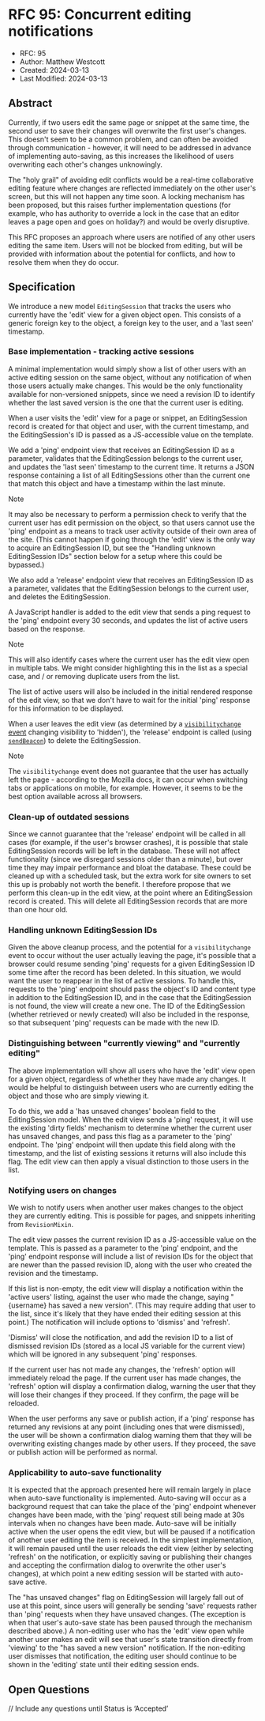 # RFC 95: Concurrent editing notifications

* RFC: 95
* Author: Matthew Westcott
* Created: 2024-03-13
* Last Modified: 2024-03-13

## Abstract

Currently, if two users edit the same page or snippet at the same time, the second user to save their changes will overwrite the first user's changes. This doesn't seem to be a common problem, and can often be avoided through communication - however, it will need to be addressed in advance of implementing auto-saving, as this increases the likelihood of users overwriting each other's changes unknowingly.

The "holy grail" of avoiding edit conflicts would be a real-time collaborative editing feature where changes are reflected immediately on the other user's screen, but this will not happen any time soon. A locking mechanism has been proposed, but this raises further implementation questions (for example, who has authority to override a lock in the case that an editor leaves a page open and goes on holiday?) and would be overly disruptive.

This RFC proposes an approach where users are notified of any other users editing the same item. Users will not be blocked from editing, but will be provided with information about the potential for conflicts, and how to resolve them when they do occur.

## Specification

We introduce a new model `EditingSession` that tracks the users who currently have the 'edit' view for a given object open. This consists of a generic foreign key to the object, a foreign key to the user, and a 'last seen' timestamp.

### Base implementation - tracking active sessions

A minimal implementation would simply show a list of other users with an active editing session on the same object, without any notification of when those users actually make changes. This would be the only functionality available for non-versioned snippets, since we need a revision ID to identify whether the last saved version is the one that the current user is editing.

When a user visits the 'edit' view for a page or snippet, an EditingSession record is created for that object and user, with the current timestamp, and the EditingSession's ID is passed as a JS-accessible value on the template.

We add a 'ping' endpoint view that receives an EditingSession ID as a parameter, validates that the EditingSession belongs to the current user, and updates the 'last seen' timestamp to the current time. It returns a JSON response containing a list of all EditingSessions other than the current one that match this object and have a timestamp within the last minute.

> [!NOTE]
> It may also be necessary to perform a permission check to verify that the current user has edit permission on the object, so that users cannot use the 'ping' endpoint as a means to track user activity outside of their own area of the site. (This cannot happen if going through the 'edit' view is the only way to acquire an EditingSession ID, but see the "Handling unknown EditingSession IDs" section below for a setup where this could be bypassed.)

We also add a 'release' endpoint view that receives an EditingSession ID as a parameter, validates that the EditingSession belongs to the current user, and deletes the EditingSession.

A JavaScript handler is added to the edit view that sends a ping request to the 'ping' endpoint every 30 seconds, and updates the list of active users based on the response.

> [!NOTE]
> This will also identify cases where the current user has the edit view open in multiple tabs. We might consider highlighting this in the list as a special case, and / or removing duplicate users from the list.

The list of active users will also be included in the initial rendered response of the edit view, so that we don't have to wait for the initial 'ping' response for this information to be displayed.

When a user leaves the edit view (as determined by a [`visibilitychange` event](https://developer.mozilla.org/en-US/docs/Web/API/Document/visibilitychange_event) changing visibility to 'hidden'), the 'release' endpoint is called (using [`sendBeacon`](https://developer.mozilla.org/en-US/docs/Web/API/Navigator/sendBeacon)) to delete the EditingSession.

> [!NOTE]
> The `visibilitychange` event does not guarantee that the user has actually left the page - according to the Mozilla docs, it can occur when switching tabs or applications on mobile, for example. However, it seems to be the best option available across all browsers.

### Clean-up of outdated sessions

Since we cannot guarantee that the 'release' endpoint will be called in all cases (for example, if the user's browser crashes), it is possible that stale EditingSession records will be left in the database. These will not affect functionality (since we disregard sessions older than a minute), but over time they may impair performance and bloat the database. These could be cleaned up with a scheduled task, but the extra work for site owners to set this up is probably not worth the benefit. I therefore propose that we perform this clean-up in the edit view, at the point where an EditingSession record is created. This will delete all EditingSession records that are more than one hour old.

### Handling unknown EditingSession IDs

Given the above cleanup process, and the potential for a `visibilitychange` event to occur without the user actually leaving the page, it's possible that a browser could resume sending 'ping' requests for a given EditingSession ID some time after the record has been deleted. In this situation, we would want the user to reappear in the list of active sessions. To handle this, requests to the 'ping' endpoint should pass the object's ID and content type in addition to the EditingSession ID, and in the case that the EditingSession is not found, the view will create a new one. The ID of the EditingSession (whether retrieved or newly created) will also be included in the response, so that subsequent 'ping' requests can be made with the new ID.

### Distinguishing between "currently viewing" and "currently editing"

The above implementation will show all users who have the 'edit' view open for a given object, regardless of whether they have made any changes. It would be helpful to distinguish between users who are currently editing the object and those who are simply viewing it.

To do this, we add a 'has unsaved changes' boolean field to the EditingSession model. When the edit view sends a 'ping' request, it will use the existing 'dirty fields' mechanism to determine whether the current user has unsaved changes, and pass this flag as a parameter to the 'ping' endpoint. The 'ping' endpoint will then update this field along with the timestamp, and the list of existing sessions it returns will also include this flag. The edit view can then apply a visual distinction to those users in the list.

### Notifying users on changes

We wish to notify users when another user makes changes to the object they are currently editing. This is possible for pages, and snippets inheriting from `RevisionMixin`.

The edit view passes the current revision ID as a JS-accessible value on the template. This is passed as a parameter to the 'ping' endpoint, and the 'ping' endpoint response will include a list of revision IDs for the object that are newer than the passed revision ID, along with the user who created the revision and the timestamp.

If this list is non-empty, the edit view will display a notification within the 'active users' listing, against the user who made the change, saying "{username} has saved a new version". (This may require adding that user to the list, since it's likely that they have ended their editing session at this point.) The notification will include options to 'dismiss' and 'refresh'.

'Dismiss' will close the notification, and add the revision ID to a list of dismissed revision IDs (stored as a local JS variable for the current view) which will be ignored in any subsequent 'ping' responses.

If the current user has not made any changes, the 'refresh' option will immediately reload the page. If the current user has made changes, the 'refresh' option will display a confirmation dialog, warning the user that they will lose their changes if they proceed. If they confirm, the page will be reloaded.

When the user performs any save or publish action, if a 'ping' response has returned any revisions at any point (including ones that were dismissed), the user will be shown a confirmation dialog warning them that they will be overwriting existing changes made by other users. If they proceed, the save or publish action will be performed as normal.

### Applicability to auto-save functionality

It is expected that the approach presented here will remain largely in place when auto-save functionality is implemented. Auto-saving will occur as a background request that can take the place of the 'ping' endpoint whenever changes have been made, with the 'ping' request still being made at 30s intervals when no changes have been made. Auto-save will be initially active when the user opens the edit view, but will be paused if a notification of another user editing the item is received. In the simplest implementation, it will remain paused until the user reloads the edit view (either by selecting 'refresh' on the notification, or explicitly saving or publishing their changes and accepting the confirmation dialog to overwrite the other user's changes), at which point a new editing session will be started with auto-save active.

The "has unsaved changes" flag on EditingSession will largely fall out of use at this point, since users will generally be sending 'save' requests rather than 'ping' requests when they have unsaved changes. (The exception is when that user's auto-save state has been paused through the mechanism described above.) A non-editing user who has the 'edit' view open while another user makes an edit will see that user's state transition directly from 'viewing' to the "has saved a new version" notification. If the non-editing user dismisses that notification, the editing user should continue to be shown in the 'editing' state until their editing session ends.

## Open Questions

// Include any questions until Status is ‘Accepted’
